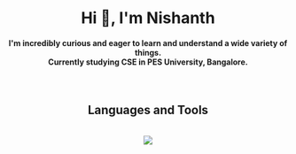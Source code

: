 <div align=center>
<h1>Hi 👋, I'm Nishanth</h1>
<h4>I'm incredibly curious and eager to learn and understand a wide variety of things.<br>Currently studying CSE in PES University, Bangalore.<h4>
<br>
<h2>Languages and Tools</h2>
<br>
<img src = "https://skillicons.dev/icons?i=c,python,cpp,java,matlab,md,html,css,javascript,jquery,bootstrap,react,nodejs,mongodb,r,git,github,gitlab,netlify,vercel,vscode,linux,arduino,bash">
<br>
<br>
<h2>
</div>
